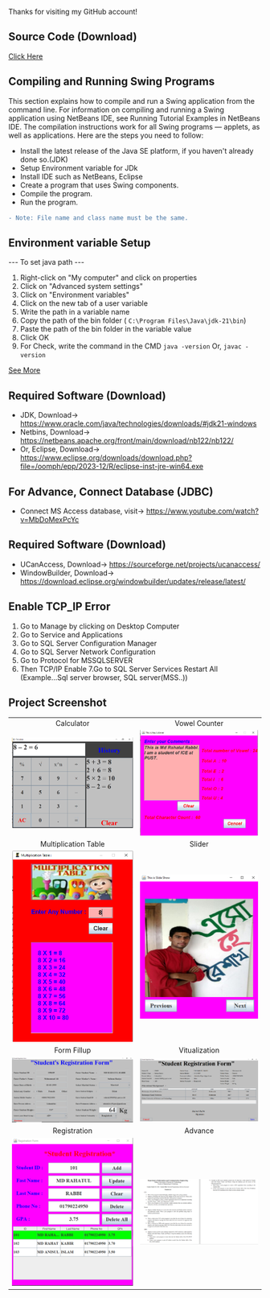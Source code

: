 Thanks for visiting my GitHub account!

## Source Code (Download)
[Click Here](https://mega.nz/folder/8KsSgRAD#Jp8oa1AgWxOyC4UPfsiPDg)

## Compiling and Running Swing Programs
This section explains how to compile and run a Swing application from the command line. For information on compiling and running a Swing application using NetBeans IDE, see Running Tutorial Examples in NetBeans IDE. The compilation instructions work for all Swing programs — applets, as well as applications. Here are the steps you need to follow:

- Install the latest release of the Java SE platform, if you haven't already done so.(JDK)
- Setup Environment variable for JDk
- Install IDE such as NetBeans, Eclipse
- Create a program that uses Swing components.
- Compile the program.
- Run the program.
```diff
- Note: File name and class name must be the same.

```

## Environment variable Setup
--- To set java path ---
1. Right-click on "My computer" and click on properties
2. Click on "Advanced system settings"
3. Click on "Environment variables"
4. Click on the new tab of a user variable
5. Write the path in a variable name
6. Copy the path of the bin folder ( ``` C:\Program Files\Java\jdk-21\bin ```)
7. Paste the path of the bin folder in the variable value
8. Click OK
9. For Check, write the command in the CMD  ``` java -version ``` Or, ``` javac -version ```
   
[See More](https://stackoverflow.com/questions/1672281/how-to-set-the-environment-variables-for-java-in-windows)

## Required Software (Download)
- JDK, Download-> https://www.oracle.com/java/technologies/downloads/#jdk21-windows
- Netbins, Download-> https://netbeans.apache.org/front/main/download/nb122/nb122/
- Or, Eclipse, Download-> https://www.eclipse.org/downloads/download.php?file=/oomph/epp/2023-12/R/eclipse-inst-jre-win64.exe

## For Advance, Connect Database (JDBC)
- Connect MS Access database, visit-> https://www.youtube.com/watch?v=MbDoMexPcYc

## Required Software (Download)
- UCanAccess, Download-> https://sourceforge.net/projects/ucanaccess/
- WindowBuilder, Download-> https://download.eclipse.org/windowbuilder/updates/release/latest/


## Enable TCP_IP Error
1. Go to Manage by clicking on Desktop Computer
2. Go to Service and Applications
3. Go to SQL Server Configuration Manager
4. Go to SQL Server Network Configuration
5. Go to Protocol for MSSQLSERVER
6. Then TCP/IP Enable
7.Go to SQL Server Services Restart All  (Example...Sql server browser, SQL server(MSS..))

## Project Screenshot

|   |   | 
|:---:|:---:|
|Calculator|Vowel Counter|
|![Calculator](https://github.com/learnwithfair/java-swing/blob/main/images/calculator.png)|![Vowel-Counter](https://github.com/learnwithfair/java-swing/blob/main/images/Vowel%20Counter-1.png)|
|Multiplication Table|Slider|
|![multiplication](https://github.com/learnwithfair/java-swing/blob/main/images/Multiplication-table.png)| ![Slider](https://github.com/learnwithfair/java-swing/blob/main/images/Slide-show.png)|
|Form Fillup|Vitualization|
|![Form-Fillup](https://github.com/learnwithfair/java-swing/blob/main/images/Form-fill-up.png)| ![Vitualization](https://github.com/learnwithfair/java-swing/blob/main/images/Form-Fill-up%20details.png)|
|Registration|Advance|
|![Registration](https://github.com/learnwithfair/java-swing/blob/main/images/registration.png)|![advance](https://github.com/learnwithfair/java-swing/blob/main/images/advance.png)|





